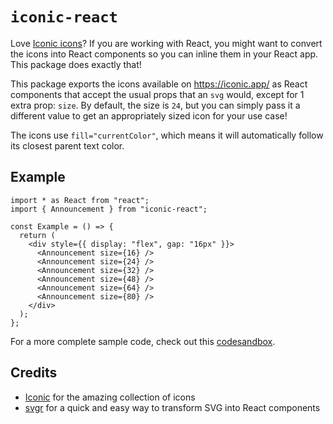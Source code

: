 # `iconic-react`

Love [Iconic icons](https://iconic.app/)? If you are working with React, you might want to convert the icons into React components so you can inline them in your React app. This package does exactly that!

This package exports the icons available on https://iconic.app/ as React components that accept the usual props that an `svg` would, except for 1 extra prop: `size`. By default, the size is `24`, but you can simply pass it a different value to get an appropriately sized icon for your use case!

The icons use `fill="currentColor"`, which means it will automatically follow its closest parent text color.

## Example

```tsx
import * as React from "react";
import { Announcement } from "iconic-react";

const Example = () => {
  return (
    <div style={{ display: "flex", gap: "16px" }}>
      <Announcement size={16} />
      <Announcement size={24} />
      <Announcement size={32} />
      <Announcement size={48} />
      <Announcement size={64} />
      <Announcement size={80} />
    </div>
  );
};
```

For a more complete sample code, check out this [codesandbox](https://codesandbox.io/s/iconic-react-example-h1w2z?file=/src/App.js).

## Credits

- [Iconic](https://iconic.app) for the amazing collection of icons
- [svgr](https://github.com/gregberge/svgr) for a quick and easy way to transform SVG into React components
